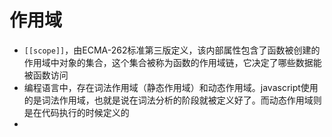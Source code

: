 # 作用域
+ `[[scope]]`，由ECMA-262标准第三版定义，该内部属性包含了函数被创建的作用域中对象的集合，这个集合被称为函数的作用域链，它决定了哪些数据能被函数访问
+ 编程语言中，存在词法作用域（静态作用域）和动态作用域。javascript使用的是词法作用域，也就是说在词法分析的阶段就被定义好了。而动态作用域则是在代码执行的时候定义的
+ 